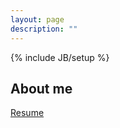 ```yaml
---
layout: page
description: ""
---
```

{% include JB/setup %}

## About me

[Resume](/pages/about/resume.md)
